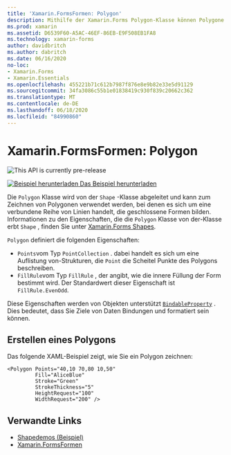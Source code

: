 ```yaml
---
title: 'Xamarin.FormsFormen: Polygon'
description: Mithilfe der Xamarin.Forms Polygon-Klasse können Polygone gezeichnet werden, bei denen es sich um eine verbundene Reihe von Linien handelt, die geschlossene Formen bilden.
ms.prod: xamarin
ms.assetid: D6539F60-A5AC-46EF-86EB-E9F508EB1FA8
ms.technology: xamarin-forms
author: davidbritch
ms.author: dabritch
ms.date: 06/16/2020
no-loc:
- Xamarin.Forms
- Xamarin.Essentials
ms.openlocfilehash: 455221b71c612b7987f876e8e9b82e33e5d91129
ms.sourcegitcommit: 34fa3086c55b1e01838419c930f839c20662c362
ms.translationtype: MT
ms.contentlocale: de-DE
ms.lasthandoff: 06/18/2020
ms.locfileid: "84990860"
---
```

# <a name="xamarinforms-shapes-polygon"></a>Xamarin.FormsFormen: Polygon

![](~/media/shared/preview.png "This API is currently pre-release")

[![Beispiel herunterladen](~/media/shared/download.png) Das Beispiel herunterladen](https://docs.microsoft.com/samples/xamarin/xamarin-forms-samples/userinterface-shapesdemos/)

Die `Polygon` Klasse wird von der `Shape` -Klasse abgeleitet und kann zum Zeichnen von Polygonen verwendet werden, bei denen es sich um eine verbundene Reihe von Linien handelt, die geschlossene Formen bilden. Informationen zu den Eigenschaften, die die `Polygon` Klasse von der-Klasse erbt `Shape` , finden Sie unter [ Xamarin.Forms Shapes](index.md).

`Polygon` definiert die folgenden Eigenschaften:

- `Points`vom Typ `PointCollection` . dabei handelt es sich um eine Auflistung von-Strukturen, die `Point` die Scheitel Punkte des Polygons beschreiben.
- `FillRule`vom Typ `FillRule` , der angibt, wie die innere Füllung der Form bestimmt wird. Der Standardwert dieser Eigenschaft ist `FillRule.EvenOdd`.

Diese Eigenschaften werden von Objekten unterstützt [`BindableProperty`](xref:Xamarin.Forms.BindableProperty) . Dies bedeutet, dass Sie Ziele von Daten Bindungen und formatiert sein können.

## <a name="create-a-polygon"></a>Erstellen eines Polygons

Das folgende XAML-Beispiel zeigt, wie Sie ein Polygon zeichnen:

```xaml
<Polygon Points="40,10 70,80 10,50"
         Fill="AliceBlue"
         Stroke="Green"
         StrokeThickness="5"
         HeightRequest="100"
         WidthRequest="200" />
```

## <a name="related-links"></a>Verwandte Links

- [Shapedemos (Beispiel)](https://docs.microsoft.com/samples/xamarin/xamarin-forms-samples/userinterface-shapesdemos/)
- [Xamarin.FormsFormen](index.md)
